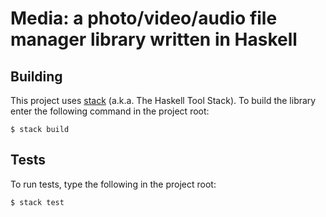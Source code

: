 # Media: a photo/video/audio file manager library written in Haskell

## Building

This project uses [stack](haskellstack.org) (a.k.a. The Haskell Tool Stack). To
build the library enter the following command in the project root:

    $ stack build

## Tests

To run tests, type the following in the project root:

    $ stack test
